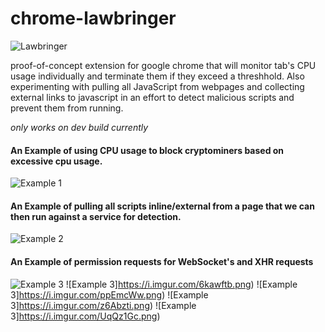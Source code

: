 # chrome-lawbringer
![Lawbringer](https://i.imgur.com/KLD4C1u.png)

proof-of-concept extension for google chrome that will monitor tab's CPU usage individually and terminate them if they exceed a threshhold. Also experimenting with pulling all JavaScript from webpages and collecting external links to javascript in an effort to detect malicious scripts and prevent them from running.


*only works on dev build currently*

#### An Example of using CPU usage to block cryptominers based on excessive cpu usage.
![Example 1](https://i.imgur.com/VwpbG2E.png)

#### An Example of pulling all scripts inline/external from a page that we can then run against a service for detection.
![Example 2](https://i.imgur.com/uOlKBq3.png)

#### An Example of permission requests for WebSocket's and XHR requests
![Example 3](https://i.imgur.com/6XKqEB7.png)
![Example 3]https://i.imgur.com/6kawftb.png)
![Example 3]https://i.imgur.com/ppEmcWw.png)
![Example 3]https://i.imgur.com/z6Abzti.png)
![Example 3]https://i.imgur.com/UqQz1Gc.png)

